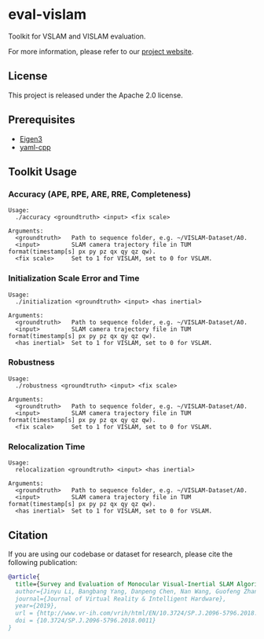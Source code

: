 # eval-vislam

Toolkit for VSLAM and VISLAM evaluation.

For more information, please refer to our [project website](http://www.zjucvg.net/eval-vislam/).

## License

This project is released under the Apache 2.0 license.

## Prerequisites

- [Eigen3](http://eigen.tuxfamily.org/index.php?title=Main_Page)
- [yaml-cpp](https://github.com/jbeder/yaml-cpp)

## Toolkit Usage

### Accuracy (APE, RPE, ARE, RRE, Completeness)

```docopt
Usage:
  ./accuracy <groundtruth> <input> <fix scale>

Arguments:
  <groundtruth>   Path to sequence folder, e.g. ~/VISLAM-Dataset/A0.
  <input>         SLAM camera trajectory file in TUM format(timestamp[s] px py pz qx qy qz qw).
  <fix scale>     Set to 1 for VISLAM, set to 0 for VSLAM.
```

### Initialization Scale Error and Time

```docopt
Usage:
  ./initialization <groundtruth> <input> <has inertial>

Arguments:
  <groundtruth>   Path to sequence folder, e.g. ~/VISLAM-Dataset/A0.
  <input>         SLAM camera trajectory file in TUM format(timestamp[s] px py pz qx qy qz qw).
  <has inertial>  Set to 1 for VISLAM, set to 0 for VSLAM.
```

### Robustness

```docopt
Usage:
  ./robustness <groundtruth> <input> <fix scale>

Arguments:
  <groundtruth>   Path to sequence folder, e.g. ~/VISLAM-Dataset/A0.
  <input>         SLAM camera trajectory file in TUM format(timestamp[s] px py pz qx qy qz qw).
  <fix scale>     Set to 1 for VISLAM, set to 0 for VSLAM.
```

### Relocalization Time

```docopt
Usage:
  relocalization <groundtruth> <input> <has inertial>

Arguments:
  <groundtruth>   Path to sequence folder, e.g. ~/VISLAM-Dataset/A0.
  <input>         SLAM camera trajectory file in TUM format(timestamp[s] px py pz qx qy qz qw).
  <has inertial>  Set to 1 for VISLAM, set to 0 for VSLAM.
```

## Citation

If you are using our codebase or dataset for research, please cite the following publication:

```bibtex
@article{
  title={Survey and Evaluation of Monocular Visual-Inertial SLAM Algorithms for Augmented Reality},
  author={Jinyu Li, Bangbang Yang, Danpeng Chen, Nan Wang, Guofeng Zhang*, Hujun Bao*},
  journal={Journal of Virtual Reality & Intelligent Hardware},
  year={2019},
  url = {http://www.vr-ih.com/vrih/html/EN/10.3724/SP.J.2096-5796.2018.0011/article.html},
  doi = {10.3724/SP.J.2096-5796.2018.0011}
}
```
